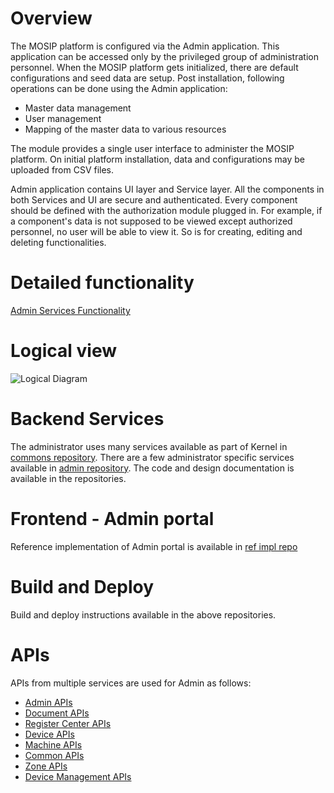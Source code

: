 # Overview 
The MOSIP platform is configured via the Admin application. This application can be accessed only by the privileged group of administration personnel. When the MOSIP platform gets initialized, there are default configurations and seed data are setup. Post installation, following operations can be done using the Admin application:  
<!--* Configuration entry changes -->
* Master data management
* User management 
* Mapping of the master data to various resources
<!-- This is commented out. -->
The module provides a single user interface to administer the MOSIP platform.  On initial platform installation, data and configurations may be uploaded from CSV files.  

Admin application contains UI layer and Service layer. All the components in both Services and UI are secure and authenticated. Every component should be defined with the authorization module plugged in. For example, if a component's data is not supposed to be viewed except authorized personnel, no user will be able to view it. So is for creating, editing and deleting functionalities. 

# Detailed functionality
[Admin Services Functionality](Admin-Services-Functionality.md)

# Logical view

![Logical Diagram](_images/admin/admin_logical_diagram.jpg)

# Backend Services 
The administrator uses many services available as part of Kernel in [commons repository](https://github.com/mosip/commons).  There are a few administrator specific services available in [admin repository](https://github.com/mosip/admin-services).  The code and design documentation is available in the repositories.

# Frontend - Admin portal 
Reference implementation of Admin portal is available in [ref impl repo](https://github.com/mosip/mosip-ref-impl)

# Build and Deploy
Build and deploy instructions available in the above repositories.

# APIs
APIs from multiple services are used for Admin as follows:
* [Admin APIs](Admin-APIs.md) 
* [Document APIs](Document-APIs.md)
* [Register Center APIs](Registration-Center-APIs.md)
* [Device APIs](Device-APIs.md)
* [Machine APIs](Machine-APIs.md)
* [Common APIs](Common-APIs.md)
* [Zone APIs](Zone-APIs.md) 
* [Device Management APIs](Device-Management-APIs.md)
